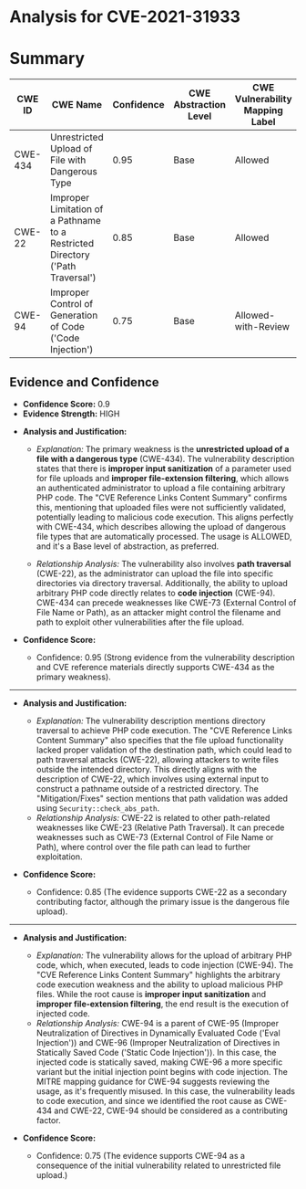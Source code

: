 # Analysis for CVE-2021-31933

# Summary
| CWE ID | CWE Name | Confidence | CWE Abstraction Level | CWE Vulnerability Mapping Label | CWE-Vulnerability Mapping Notes |
|---|---|---|---|---|---|
| CWE-434 | Unrestricted Upload of File with Dangerous Type | 0.95 | Base | Allowed | Primary CWE |
| CWE-22 | Improper Limitation of a Pathname to a Restricted Directory ('Path Traversal') | 0.85 | Base | Allowed | Secondary Candidate |
| CWE-94 | Improper Control of Generation of Code ('Code Injection') | 0.75 | Base | Allowed-with-Review | Secondary Candidate |

## Evidence and Confidence

*   **Confidence Score:** 0.9
*   **Evidence Strength:** HIGH

- **Analysis and Justification:**
  - *Explanation:* The primary weakness is the **unrestricted upload of a file with a dangerous type** (CWE-434). The vulnerability description states that there is **improper input sanitization** of a parameter used for file uploads and **improper file-extension filtering**, which allows an authenticated administrator to upload a file containing arbitrary PHP code. The "CVE Reference Links Content Summary" confirms this, mentioning that uploaded files were not sufficiently validated, potentially leading to malicious code execution. This aligns perfectly with CWE-434, which describes allowing the upload of dangerous file types that are automatically processed. The usage is ALLOWED, and it's a Base level of abstraction, as preferred.

  - *Relationship Analysis:* The vulnerability also involves **path traversal** (CWE-22), as the administrator can upload the file into specific directories via directory traversal. Additionally, the ability to upload arbitrary PHP code directly relates to **code injection** (CWE-94). CWE-434 can precede weaknesses like CWE-73 (External Control of File Name or Path), as an attacker might control the filename and path to exploit other vulnerabilities after the file upload.

- **Confidence Score:**
  - Confidence: 0.95 (Strong evidence from the vulnerability description and CVE reference materials directly supports CWE-434 as the primary weakness).

---
- **Analysis and Justification:**
  - *Explanation:* The vulnerability description mentions directory traversal to achieve PHP code execution. The "CVE Reference Links Content Summary" also specifies that the file upload functionality lacked proper validation of the destination path, which could lead to path traversal attacks (CWE-22), allowing attackers to write files outside the intended directory. This directly aligns with the description of CWE-22, which involves using external input to construct a pathname outside of a restricted directory. The "Mitigation/Fixes" section mentions that path validation was added using `Security::check_abs_path`.
  - *Relationship Analysis:* CWE-22 is related to other path-related weaknesses like CWE-23 (Relative Path Traversal). It can precede weaknesses such as CWE-73 (External Control of File Name or Path), where control over the file path can lead to further exploitation.

- **Confidence Score:**
  - Confidence: 0.85 (The evidence supports CWE-22 as a secondary contributing factor, although the primary issue is the dangerous file upload).
---
- **Analysis and Justification:**
  - *Explanation:* The vulnerability allows for the upload of arbitrary PHP code, which, when executed, leads to code injection (CWE-94). The "CVE Reference Links Content Summary" highlights the arbitrary code execution weakness and the ability to upload malicious PHP files. While the root cause is **improper input sanitization** and **improper file-extension filtering**, the end result is the execution of injected code.
  - *Relationship Analysis:* CWE-94 is a parent of CWE-95 (Improper Neutralization of Directives in Dynamically Evaluated Code ('Eval Injection')) and CWE-96 (Improper Neutralization of Directives in Statically Saved Code ('Static Code Injection')). In this case, the injected code is statically saved, making CWE-96 a more specific variant but the initial injection point begins with code injection. The MITRE mapping guidance for CWE-94 suggests reviewing the usage, as it's frequently misused. In this case, the vulnerability leads to code execution, and since we identified the root cause as CWE-434 and CWE-22, CWE-94 should be considered as a contributing factor.

- **Confidence Score:**
  - Confidence: 0.75 (The evidence supports CWE-94 as a consequence of the initial vulnerability related to unrestricted file upload.)
